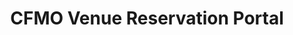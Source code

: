 ---
title: CFMO Venue Reservation Portal
redirect_to: https://sites.google.com/ateneo.edu/lsreservations/home
redirect_from: 
  - /CFMOVenueReservation
  - /cfmovenuereservation
---